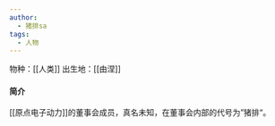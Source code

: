 ```yaml
---
author:
  - 猪排sa
tags:
  - 人物
---
```

物种：[[人类]]
出生地：[[由涅]]

#### 简介
[[原点电子动力]]的董事会成员，真名未知，在董事会内部的代号为”猪排“。